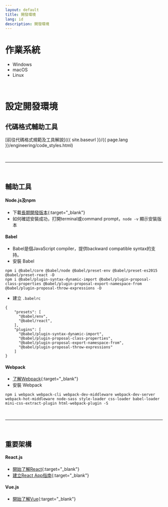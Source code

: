 ```yaml
---
layout: default
title: 開發環境
lang: id
description: 開發環境
---
```




# 作業系統

* Windows
* macOS
* Linux

<br>

# 設定開發環境

## 代碼格式輔助工具

[前往代碼格式規範及工具解說]({{ site.baseurl }}/{{ page.lang }}/engineering/code_styles.html)

<br>

---

<br>

## 輔助工具

#### Node.js及npm

* 下載[長期開發版本](https://nodejs.org/en/download/){:target="_blank"}
* 如何確認安裝成功，打開terminal或command prompt，`node -v` 顯示安裝版本

#### Babel

* Babel是個JavaScript compiler，提供backward compatible syntax的支持。
* 安裝 Babel
```
npm i @babel/core @babel/node @babel/preset-env @babel/preset-es2015 @babel/preset-react -D
npm i @babel/plugin-syntax-dynamic-import @babel/plugin-proposal-class-properties @babel/plugin-proposal-export-namespace-from @babel/plugin-proposal-throw-expressions -D
```
* 建立 `.babelrc` 
```
{
    "presets": [
      "@babel/env",
      "@babel/react",
    ],
    "plugins": [
      "@babel/plugin-syntax-dynamic-import",
      "@babel/plugin-proposal-class-properties",
      "@babel/plugin-proposal-export-namespace-from",
      "@babel/plugin-proposal-throw-expressions"
    ]
}
```

#### Webpack

* [了解Webpack](https://medium.com/the-self-taught-programmer/what-is-webpack-and-why-should-i-care-part-1-introduction-ca4da7d0d8dc){:target="_blank"}
* 安裝 Webpack
```
npm i webpack webpack-cli webpack-dev-middleware webpack-dev-server webpack-hot-middleware node-sass style-loader css-loader babel-loader mini-css-extract-plugin html-webpack-plugin -S
```

<br>

---

<br>

## 重要架構

#### React.js

* [開始了解React](https://reactjs.org/docs/getting-started.html){:target="_blank"}
* [建立React App指南](https://reactjs.org/docs/create-a-new-react-app.html){:target="_blank"}


#### Vue.js

* [開始了解Vue](https://vuejs.org/v2/guide/){:target="_blank"}
